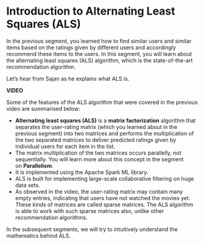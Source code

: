 # Introduction to Alternating Least Squares (ALS)

In the previous segment, you learned how to find similar users and similar items based on the ratings given by different users and accordingly recommend these items to the users. In this segment, you will learn about the alternating least squares (ALS) algorithm, which is the state-of-the-art recommendation algorithm.

Let’s hear from Sajan as he explains what ALS is.

**VIDEO**

Some of the features of the ALS algorithm that were covered in the previous video are summarised below:

- **Alternating least squares (ALS)** is a **matrix factorization** algorithm that separates the user-rating matrix (which you learned about in the previous segment) into two matrices and performs the multiplication of the two separated matrices to deliver predicted ratings given by individual users for each item in the list.
- The matrix multiplication of the two matrices occurs parallelly, not sequentially. You will learn more about this concept in the segment on **Parallelism**.
- It is implemented using the Apache Spark ML library.
- ALS is built for implementing large-scale collaborative filtering on huge data sets.
- As observed in the video, the user-rating matrix may contain many empty entries, indicating that users have not watched the movies yet. These kinds of matrices are called sparse matrices. The ALS algorithm is able to work with such sparse matrices also, unlike other recommendation algorithms.

In the subsequent segments, we will try to intuitively understand the mathematics behind ALS.
